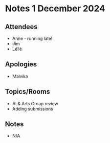 # Notes 1 December 2024

## Attendees 

* Anne - running late!
* Jim
* Léllé

## Apologies

* Malvika

## Topics/Rooms

* AI & Arts Group review
* Adding submissions


## Notes

* N/A